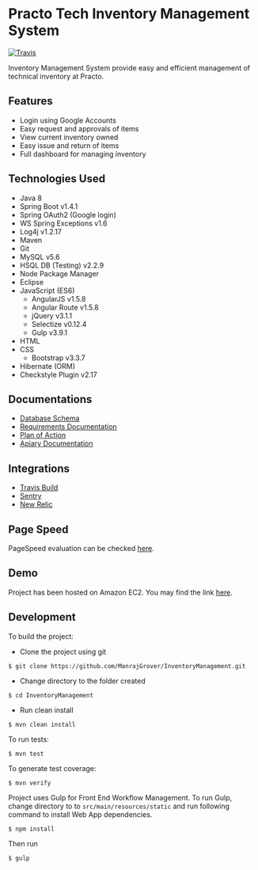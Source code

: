 # Practo Tech Inventory Management System
[![Travis](https://img.shields.io/travis/manrajgrover/InventoryManagement.svg)](https://github.com/manrajgrover/InventoryManagement)

Inventory Management System provide easy and efficient management of technical inventory at Practo.

## Features

* Login using Google Accounts
* Easy request and approvals of items
* View current inventory owned
* Easy issue and return of items
* Full dashboard for managing inventory

## Technologies Used

* Java 8
* Spring Boot v1.4.1
* Spring OAuth2 (Google login)
* WS Spring Exceptions v1.6
* Log4j v1.2.17
* Maven
* Git
* MySQL v5.6
* HSQL DB (Testing) v2.2.9
* Node Package Manager
* Eclipse
* JavaScript (ES6)
  * AngularJS v1.5.8
  * Angular Route v1.5.8
  * jQuery v3.1.1
  * Selectize v0.12.4
  * Gulp v3.9.1
* HTML
* CSS
  * Bootstrap v3.3.7
* Hibernate (ORM)
* Checkstyle Plugin v2.17

## Documentations

* [Database Schema](https://drive.google.com/file/d/0B4ctKIyIL2JOVkx5QjBCN25LVWM/view?usp=sharing)
* [Requirements Documentation](https://drive.google.com/file/d/0B4ctKIyIL2JOY1NnSGR1ZVNvUjA/view?usp=sharing)
* [Plan of Action](https://drive.google.com/file/d/0B4ctKIyIL2JOR1JEZTg3NmdCSXM/view?usp=sharing)
* [Apiary Documentation](http://docs.inventorymanagement2.apiary.io/#)

## Integrations

* [Travis Build](https://travis-ci.org/ManrajGrover/InventoryManagement)
* [Sentry](https://sentry.io/manrajsingh/inventorymanagement/)
* [New Relic](https://rpm.newrelic.com/accounts/1462096/applications/27344073)

## Page Speed

PageSpeed evaluation can be checked [here](https://developers.google.com/speed/pagespeed/insights/?url=http%3A%2F%2Fec2-54-201-109-161.us-west-2.compute.amazonaws.com%3A8080%2Fdemo-0.0.1-SNAPSHOT&tab=desktop).

## Demo

Project has been hosted on Amazon EC2. You may find the link [here](http://ec2-54-201-109-161.us-west-2.compute.amazonaws.com:8080/demo-0.0.1-SNAPSHOT/).

## Development

To build the project:

* Clone the project using git

```
$ git clone https://github.com/ManrajGrover/InventoryManagement.git
```

* Change directory to the folder created

```
$ cd InventoryManagement
```

* Run clean install

```
$ mvn clean install
```

To run tests:

```
$ mvn test
```

To generate test coverage:

```
$ mvn verify
```

Project uses Gulp for Front End Workflow Management. To run Gulp, change directory to to `src/main/resources/static` and run following command to install Web App dependencies.

```
$ npm install
```

Then run

```
$ gulp
```
